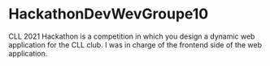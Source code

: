# HackathonDevWevGroupe10
CLL 2021 Hackathon is a competition in which you design a dynamic web application for the CLL club.
I was in charge of the frontend side of the web application.
